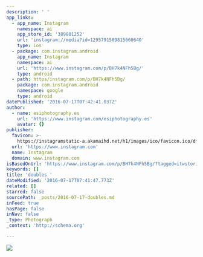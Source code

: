 ```yaml
---
description: ' '
app_links:
  - app_name: Instagram
    namespace: ai
    app_store_id: '389801252'
    url: 'instagram://media?id=1295791509815660640'
    type: ios
  - package: com.instagram.android
    app_name: Instagram
    namespace: ai
    url: 'https://www.instagram.com/p/BH7k4NFh5Bg/'
    type: android
  - path: https/instagram.com/p/BH7k4NFh5Bg/
    package: com.instagram.android
    namespace: google
    type: android
datePublished: '2016-07-17T07:42:41.037Z'
author:
  - name: esiphotography.es
    url: 'https://www.instagram.com/esiphotography.es'
    avatar: {}
publisher:
  favicon: >-
    https://instagramstatic-a.akamaihd.net/h1/images/ico/favicon.ico/dfa85bb1fd63.ico
  url: 'https://www.instagram.com'
  name: Instagram
  domain: www.instagram.com
isBasedOnUrl: 'https://www.instagram.com/p/BH7k4NFh5Bg/?tagged=itwstories'
keywords: []
title: 'doubles '
dateModified: '2016-07-17T07:41:47.773Z'
related: []
starred: false
sourcePath: _posts/2016-07-17-doubles.md
inFeed: true
hasPage: false
inNav: false
_type: Photograph
_context: 'http://schema.org'

---
```

![ ](https://imgflo.herokuapp.com/graph/vahj1ThiexotieMo/78c5726ed17c35fe2fd84087c81eb67e/croprotate.jpg?cropheight=442&cropwidth=640&degrees=0&input=https%3A%2F%2Fscontent.cdninstagram.com%2Ft51.2885-15%2Fs640x640%2Fsh0.08%2Fe35%2F13743639_1141116865924655_544953556_n.jpg%3Fig_cache_key%3DMTI5NTc5MTUwOTgxNTY2MDY0MA%253D%253D.2&x=0&y=95)